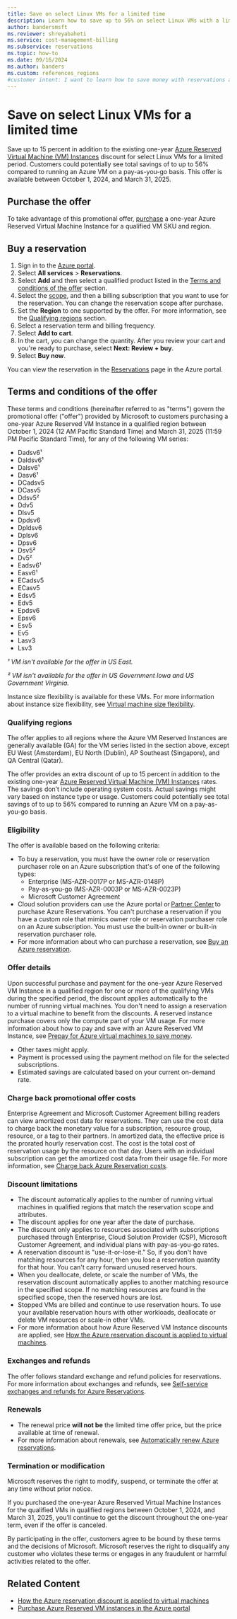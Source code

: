 ```yaml
---
title: Save on select Linux VMs for a limited time
description: Learn how to save up to 56% on select Linux VMs with a limited-time offer by purchasing a one-year Azure Reserved Virtual Machine Instance.
author: bandersmsft
ms.reviewer: shreyabaheti
ms.service: cost-management-billing
ms.subservice: reservations
ms.topic: how-to
ms.date: 09/16/2024
ms.author: banders
ms.custom: references_regions
#customer intent: I want to learn how to save money with reservations and buy one.
---
```


# Save on select Linux VMs for a limited time

Save up to 15 percent in addition to the existing one-year [Azure Reserved Virtual Machine (VM) Instances](/azure/virtual-machines/prepay-reserved-vm-instances?toc=%2Fazure%2Fcost-management-billing%2Freservations%2Ftoc.json&source=azlto3) discount for select Linux VMs for a limited period. Customers could potentially see total savings of to up to 56% compared to running an Azure VM on a pay-as-you-go basis. This offer is available between October 1, 2024, and March 31, 2025.

## Purchase the offer

To take advantage of this promotional offer, [purchase](https://portal.azure.com/#view/Microsoft_Azure_Reservations/CreateBlade) a one-year Azure Reserved Virtual Machine Instance for a qualified VM SKU and region.

## Buy a reservation

1. Sign in to the [Azure portal](https://portal.azure.com/).
2. Select **All services** > **Reservations**.
3. Select **Add** and then select a qualified product listed in the [Terms and conditions of the offer](#terms-and-conditions-of-the-offer) section.
4. Select the [scope](prepare-buy-reservation.md#reservation-scoping-options), and then a billing subscription that you want to use for the reservation. You can change the reservation scope after purchase.
5. Set the **Region** to one supported by the offer. For more information, see the [Qualifying regions](#qualifying-regions) section.
6. Select a reservation term and billing frequency.
7. Select **Add to cart**.
8. In the cart, you can change the quantity. After you review your cart and you're ready to purchase, select **Next: Review + buy**.
9. Select **Buy now**.

You can view the reservation in the [Reservations](https://portal.azure.com/#blade/Microsoft_Azure_Billing/SubscriptionsBlade/Reservations) page in the Azure portal.

## Terms and conditions of the offer

These terms and conditions (hereinafter referred to as "terms") govern the promotional offer ("offer") provided by Microsoft to customers purchasing a one-year Azure Reserved VM Instance in a qualified region between October 1, 2024 (12 AM Pacific Standard Time) and March 31, 2025 (11:59 PM Pacific Standard Time), for any of the following VM series:

- Dadsv6¹
- Daldsv6¹
- Dalsv6¹
- Dasv6¹
- DCadsv5
- DCasv5
- Ddsv5²
- Ddv5
- Dlsv5
- Dpdsv6
- Dpldsv6
- Dplsv6
- Dpsv6
- Dsv5²
- Dv5²
- Eadsv6¹
- Easv6¹
- ECadsv5
- ECasv5
- Edsv5
- Edv5
- Epdsv6
- Epsv6
- Esv5
- Ev5
- Lasv3
- Lsv3

*¹ VM isn't available for the offer in US East.*

*² VM isn't available for the offer in US Government Iowa and US Government Virginia.*

Instance size flexibility is available for these VMs. For more information about instance size flexibility, see [Virtual machine size flexibility](/azure/virtual-machines/reserved-vm-instance-size-flexibility?source=azlto7).

### Qualifying regions

The offer applies to all regions where the Azure VM Reserved Instances are generally available (GA) for the VM series listed in the section above, except EU West (Amsterdam), EU North (Dublin), AP Southeast (Singapore), and QA Central (Qatar).

The offer provides an extra discount of up to 15 percent in addition to the existing one-year [Azure Reserved Virtual Machine (VM) Instances](/azure/virtual-machines/prepay-reserved-vm-instances?toc=%2Fazure%2Fcost-management-billing%2Freservations%2Ftoc.json&source=azlto3) rates. The savings don’t include operating system costs. Actual savings might vary based on instance type or usage. Customers could potentially see total savings of to up to 56% compared to running an Azure VM on a pay-as-you-go basis.

### Eligibility

The offer is available based on the following criteria:

- To buy a reservation, you must have the owner role or reservation purchaser role on an Azure subscription that's of one of the following types:
  - Enterprise (MS-AZR-0017P or MS-AZR-0148P)
  - Pay-as-you-go (MS-AZR-0003P or MS-AZR-0023P)
  - Microsoft Customer Agreement
- Cloud solution providers can use the Azure portal or [Partner Center](/partner-center/azure-reservations?source=azlto1) to purchase Azure Reservations. You can't purchase a reservation if you have a custom role that mimics owner role or reservation purchaser role on an Azure subscription. You must use the built-in owner or built-in reservation purchaser role.
- For more information about who can purchase a reservation, see [Buy an Azure reservation](prepare-buy-reservation.md?source=azlto2).

### Offer details

Upon successful purchase and payment for the one-year Azure Reserved VM Instance in a qualified region for one or more of the qualifying VMs during the specified period, the discount applies automatically to the number of running virtual machines. You don't need to assign a reservation to a virtual machine to benefit from the discounts. A reserved instance purchase covers only the compute part of your VM usage. For more information about how to pay and save with an Azure Reserved VM Instance, see [Prepay for Azure virtual machines to save money](/azure/virtual-machines/prepay-reserved-vm-instances?toc=%2Fazure%2Fcost-management-billing%2Freservations%2Ftoc.json&source=azlto3).

- Other taxes might apply.
- Payment is processed using the payment method on file for the selected subscriptions.
- Estimated savings are calculated based on your current on-demand rate.

### Charge back promotional offer costs

Enterprise Agreement and Microsoft Customer Agreement billing readers can view amortized cost data for reservations. They can use the cost data to charge back the monetary value for a subscription, resource group, resource, or a tag to their partners. In amortized data, the effective price is the prorated hourly reservation cost. The cost is the total cost of reservation usage by the resource on that day. Users with an individual subscription can get the amortized cost data from their usage file. For more information, see [Charge back Azure Reservation costs](charge-back-usage.md).

### Discount limitations

- The discount automatically applies to the number of running virtual machines in qualified regions that match the reservation scope and attributes.
- The discount applies for one year after the date of purchase.
- The discount only applies to resources associated with subscriptions purchased through Enterprise, Cloud Solution Provider (CSP), Microsoft Customer Agreement, and individual plans with pay-as-you-go rates.
- A reservation discount is "use-it-or-lose-it." So, if you don't have matching resources for any hour, then you lose a reservation quantity for that hour. You can't carry forward unused reserved hours.
- When you deallocate, delete, or scale the number of VMs, the reservation discount automatically applies to another matching resource in the specified scope. If no matching resources are found in the specified scope, then the reserved hours are lost.
- Stopped VMs are billed and continue to use reservation hours. To use your available reservation hours with other workloads, deallocate or delete VM resources or scale-in other VMs.
- For more information about how Azure Reserved VM Instance discounts are applied, see [How the Azure reservation discount is applied to virtual machines](understand-vm-reservation-charges.md).

### Exchanges and refunds

The offer follows standard exchange and refund policies for reservations. For more information about exchanges and refunds, see [Self-service exchanges and refunds for Azure Reservations](exchange-and-refund-azure-reservations.md?source=azlto6).

### Renewals

- The renewal price **will not be** the limited time offer price, but the price available at time of renewal.
- For more information about renewals, see [Automatically renew Azure reservations](reservation-renew.md?source=azlto5).

### Termination or modification

Microsoft reserves the right to modify, suspend, or terminate the offer at any time without prior notice.

If you purchased the one-year Azure Reserved Virtual Machine Instances for the qualified VMs in qualified regions between October 1, 2024, and March 31, 2025, you’ll continue to get the discount throughout the one-year term, even if the offer is canceled.

By participating in the offer, customers agree to be bound by these terms and the decisions of Microsoft. Microsoft reserves the right to disqualify any customer who violates these terms or engages in any fraudulent or harmful activities related to the offer.

## Related Content

- [How the Azure reservation discount is applied to virtual machines](understand-vm-reservation-charges.md)
- [Purchase Azure Reserved VM instances in the Azure portal](https://portal.azure.com/#view/Microsoft_Azure_Reservations/CreateBlade)